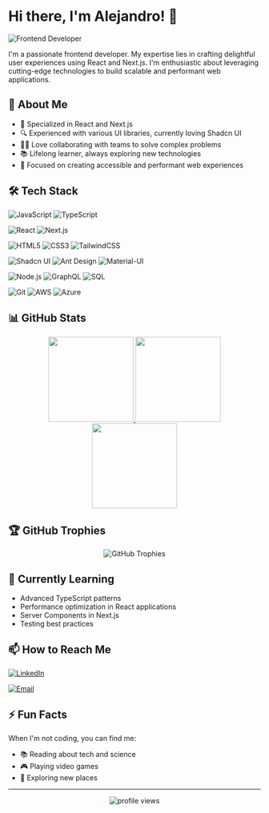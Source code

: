# Hi there, I'm Alejandro! 👋

![Frontend Developer](https://img.shields.io/badge/Frontend-Developer-blue?style=for-the-badge)

I'm a passionate frontend developer. My expertise lies in crafting delightful user experiences using React and Next.js. I'm enthusiastic about leveraging cutting-edge technologies to build scalable and performant web applications.

## 🧐 About Me

- 🚀 Specialized in React and Next.js
- 🔍 Experienced with various UI libraries, currently loving Shadcn UI
- 👨‍💻 Love collaborating with teams to solve complex problems
- 📚 Lifelong learner, always exploring new technologies
- 🎯 Focused on creating accessible and performant web experiences

## 🛠️ Tech Stack

<!-- Core Languages -->

![JavaScript](https://img.shields.io/badge/JavaScript-F7DF1E?style=for-the-badge&logo=javascript&logoColor=black)
![TypeScript](https://img.shields.io/badge/TypeScript-3178C6?style=for-the-badge&logo=typescript&logoColor=white)

<!-- Frontend Frameworks -->

![React](https://img.shields.io/badge/React-61DAFB?style=for-the-badge&logo=react&logoColor=black)
![Next.js](https://img.shields.io/badge/Next.js-000000?style=for-the-badge&logo=nextdotjs&logoColor=white)

<!-- Markup & Styling -->

![HTML5](https://img.shields.io/badge/HTML5-E34F26?style=for-the-badge&logo=html5&logoColor=white)
![CSS3](https://img.shields.io/badge/CSS3-1572B6?style=for-the-badge&logo=css3&logoColor=white)
![TailwindCSS](https://img.shields.io/badge/Tailwind_CSS-38B2AC?style=for-the-badge&logo=tailwind-css&logoColor=white)

<!-- UI Libraries -->

![Shadcn UI](https://img.shields.io/badge/-Shadcn%20UI-000000?style=for-the-badge&logo=shadcnui&logoColor=white)
![Ant Design](https://img.shields.io/badge/Ant_Design-0170FE?style=for-the-badge&logo=ant-design&logoColor=white)
![Material-UI](https://img.shields.io/badge/Material--UI-0081CB?style=for-the-badge&logo=material-ui&logoColor=white)

<!-- Backend & APIs -->

![Node.js](https://img.shields.io/badge/Node.js-339933?style=for-the-badge&logo=nodedotjs&logoColor=white)
![GraphQL](https://img.shields.io/badge/GraphQL-E10098?style=for-the-badge&logo=graphql&logoColor=white)
![SQL](https://img.shields.io/badge/SQL-4479A1?style=for-the-badge&logo=mysql&logoColor=white)

<!-- DevOps & Cloud -->

![Git](https://img.shields.io/badge/Git-F05032?style=for-the-badge&logo=git&logoColor=white)
![AWS](https://img.shields.io/badge/AWS-232F3E?style=for-the-badge&logo=amazon-aws&logoColor=white)
![Azure](https://img.shields.io/badge/Azure-0078D4?style=for-the-badge&logo=microsoftazure&logoColor=white)

## 📊 GitHub Stats

<p align="center">
  <a href="https://github.com/durantdurant95">
    <img height="170em" src="https://github-readme-stats.vercel.app/api?username=durantdurant95&theme=transparent&hide_border=true" />
    <img height="170em" src="https://github-readme-stats.vercel.app/api/top-langs?username=durantdurant95&layout=compact&langs_count=8&theme=transparent&hide_border=true" />
    <img height="170em" src="https://github-readme-streak-stats.herokuapp.com/?user=durantdurant95&theme=transparent&hide_border=true" />
  </a>
</p>

## 🏆 GitHub Trophies

<p align="center">
  <img alt="GitHub Trophies" src="https://github-profile-trophy.vercel.app/?username=durantdurant95&theme=gruvbox&margin-w=15&margin-h=15&column=7" />
</p>

## 🌱 Currently Learning

- Advanced TypeScript patterns
- Performance optimization in React applications
- Server Components in Next.js
- Testing best practices

## 📫 How to Reach Me

[![LinkedIn](https://img.shields.io/badge/LinkedIn-0077B5?style=for-the-badge&logo=linkedin&logoColor=white)](https://www.linkedin.com/in/alejandro-p%C3%A9rez-dur%C3%A1n-754a8324a)

[![Email](https://img.shields.io/badge/Email-D14836?style=for-the-badge&logo=gmail&logoColor=white)](mailto:apduran95@gmail.com)

## ⚡ Fun Facts

When I'm not coding, you can find me:

- 📚 Reading about tech and science
- 🎮 Playing video games
- 🚶 Exploring new places

---

<p align="center">
  <img src="https://komarev.com/ghpvc/?username=durantdurant95&label=Profile%20views&color=0e75b6&style=flat" alt="profile views" />
</p>
